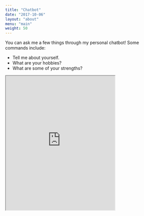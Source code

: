 ```yaml
---
title: "Chatbot"
date: "2017-10-06"
layout: "about"
menu: "main"
weight: 50
---
```


You can ask me a few things through my personal chatbot! Some commands include:

* Tell me about yourself.
* What are your hobbies?
* What are some of your strengths?

<iframe width="350" height="430" src="https://console.api.ai/api-client/demo/embedded/f57bc0f0-1812-43e5-85ca-492ea2fa7cbe"></iframe>
